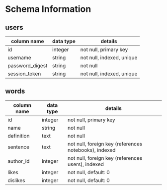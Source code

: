 # Schema Information

## users
column name     | data type | details
----------------|-----------|-----------------------
id              | integer   | not null, primary key
username        | string    | not null, indexed, unique
password_digest | string    | not null
session_token   | string    | not null, indexed, unique


## words
column name | data type | details
------------|-----------|-----------------------
id          | integer   | not null, primary key
name        | string    | not null
definition  | text      | not null
sentence    | text      | not null, foreign key (references notebooks), indexed
author_id   | integer   | not null, foreign key (references users), indexed
likes       | integer   | not null, default: 0
dislikes    | integer   | not null, default: 0
